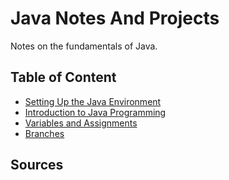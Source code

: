 # Java Notes And Projects

Notes on the fundamentals of Java.

## Table of Content

- [Setting Up the Java Environment](./javaNotes/setupEnvironment.md)
- [Introduction to Java Programming](./javaNotes/introJavaProgramming.md)
- [Variables and Assignments](/javaNotes/variablesAndAssignments.md)
- [Branches](/javaNotes/branches.md)

## Sources
